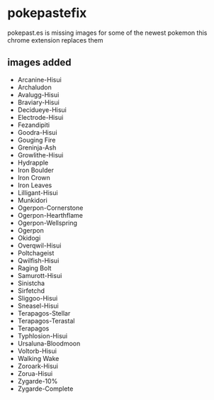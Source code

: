 # pokepastefix
pokepast.es is missing images for some of the newest pokemon
this chrome extension replaces them

## images added
- Arcanine-Hisui
- Archaludon
- Avalugg-Hisui
- Braviary-Hisui
- Decidueye-Hisui
- Electrode-Hisui
- Fezandipiti
- Goodra-Hisui
- Gouging Fire
- Greninja-Ash
- Growlithe-Hisui
- Hydrapple
- Iron Boulder
- Iron Crown
- Iron Leaves
- Lilligant-Hisui
- Munkidori
- Ogerpon-Cornerstone
- Ogerpon-Hearthflame
- Ogerpon-Wellspring
- Ogerpon
- Okidogi
- Overqwil-Hisui
- Poltchageist
- Qwilfish-Hisui
- Raging Bolt
- Samurott-Hisui
- Sinistcha
- Sirfetchd
- Sliggoo-Hisui
- Sneasel-Hisui
- Terapagos-Stellar
- Terapagos-Terastal
- Terapagos
- Typhlosion-Hisui
- Ursaluna-Bloodmoon
- Voltorb-Hisui
- Walking Wake
- Zoroark-Hisui
- Zorua-Hisui
- Zygarde-10%
- Zygarde-Complete


